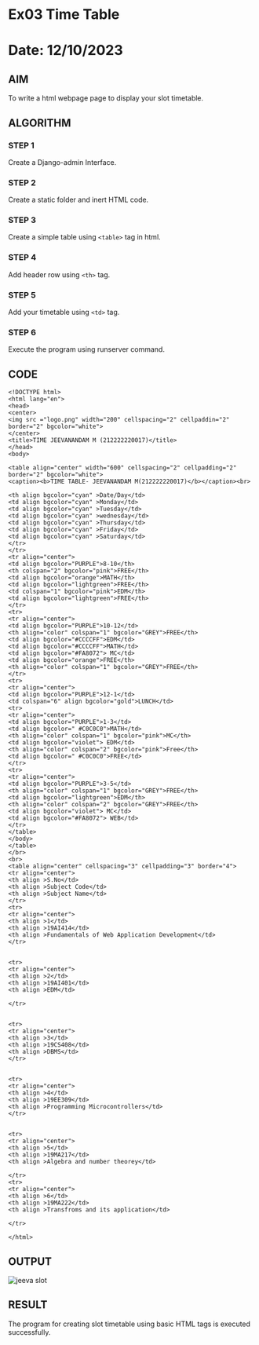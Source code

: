 # Ex03 Time Table
# Date: 12/10/2023
## AIM
To write a html webpage page to display your slot timetable.
## ALGORITHM
### STEP 1
Create a Django-admin Interface.

### STEP 2
Create a static folder and inert HTML code.

### STEP 3
Create a simple table using ```<table>``` tag in html.

### STEP 4
Add header row using ```<th>``` tag.

### STEP 5
Add your timetable using ```<td>``` tag.

### STEP 6
Execute the program using runserver command.

## CODE
~~~
<!DOCTYPE html>
<html lang="en">
<head>
<center>
<img src ="logo.png" width="200" cellspacing="2" cellpaddin="2" border="2" bgcolor="white">
</center>
<title>TIME JEEVANANDAM M (212222220017)</title>
</head>
<body>

<table align="center" width="600" cellspacing="2" cellpadding="2" border="2" bgcolor="white">
<caption><b>TIME TABLE- JEEVANANDAM M(212222220017)</b></caption><br>

<th align bgcolor="cyan" >Date/Day</td>
<td align bgcolor="cyan" >Monday</td>
<td align bgcolor="cyan" >Tuesday</td>
<td align bgcolor="cyan" >wednesday</td>
<td align bgcolor="cyan" >Thursday</td>
<td align bgcolor="cyan" >Friday</td>
<td align bgcolor="cyan" >Saturday</td>
</tr>
</tr>
<tr align="center">
<td align bgcolor="PURPLE">8-10</th>  
<th colspan="2" bgcolor="pink">FREE</th>    
<td align bgcolor="orange">MATH</th>
<td align bgcolor="lightgreen">FREE</th>
<td colspan="1" bgcolor="pink">EDM</th>    
<td align bgcolor="lightgreen">FREE</th>
</tr>
<tr>
<tr align="center">
<td align bgcolor="PURPLE">10-12</td>
<th align="color" colspan="1" bgcolor="GREY">FREE</th>  
<td align bgcolor="#CCCCFF">EDM</td>
<td align bgcolor="#CCCCFF">MATH</td>
<td align bgcolor="#FA8072"> MC</td>
<td align bgcolor="orange">FREE</th>
<th align="color" colspan="1" bgcolor="GREY">FREE</th>  
</tr>
<tr>
<tr align="center">
<td align bgcolor="PURPLE">12-1</td>
<td colspan="6" align bgcolor="gold">LUNCH</td>
<tr>
<tr align="center">
<td align bgcolor="PURPLE">1-3</td>
<td align bgcolor="	#C0C0C0">MATH</td>
<th align="color" colspan="1" bgcolor="pink">MC</th>  
<td align bgcolor="violet"> EDM</td>
<th align="color" colspan="2" bgcolor="pink">Free</th>  
<td align bgcolor="	#C0C0C0">FREE</td>
</tr>
<tr>
<tr align="center">
<td align bgcolor="PURPLE">3-5</td>
<th align="color" colspan="1" bgcolor="GREY">FREE</th>  
<td align bgcolor="lightgreen">EDM</th>
<th align="color" colspan="2" bgcolor="GREY">FREE</th>  
<td align bgcolor="violet"> MC</td>
<td align bgcolor="#FA8072"> WEB</td>
</tr>
</table>
</body>
</table>
</br>
<br>
<table align="center" cellspacing="3" cellpadding="3" border="4">
<tr align="center">
<th align >S.No</td>
<th align >Subject Code</td>
<th align >Subject Name</td>
</tr>
<tr>
<tr align="center">
<th align >1</td>
<th align >19AI414</td>
<th align >Fundamentals of Web Application Development</td>
</tr>


<tr>
<tr align="center">
<th align >2</td>
<th align >19AI401</td>
<th align >EDM</td>

</tr>


<tr>
<tr align="center">
<th align >3</td>
<th align >19CS408</td>
<th align >DBMS</td>
</tr>


<tr>
<tr align="center">
<th align >4</td>
<th align >19EE309</td>
<th align >Programming Microcontrollers</td>
</tr>


<tr>
<tr align="center">
<th align >5</td>
<th align >19MA217</td>
<th align >Algebra and number theorey</td>

</tr>
<tr>
<tr align="center">
<th align >6</td>
<th align >19MA222</td>
<th align >Transfroms and its application</td>

</tr>

</html>
~~~
## OUTPUT
![jeeva slot](https://github.com/jeeva078/slot/assets/119432150/f4a78035-2f41-4100-9c96-282f1da3f8b1)



## RESULT
The program for creating slot timetable using basic HTML tags is executed successfully.
